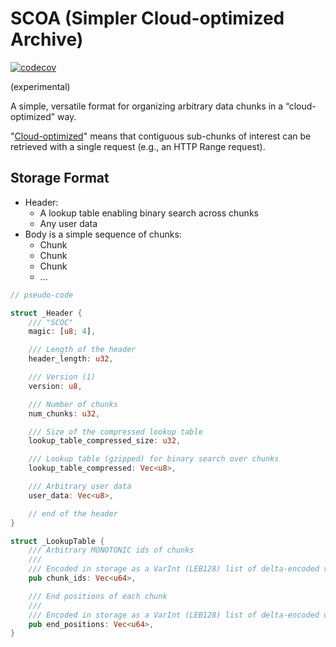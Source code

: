 # SCOA (Simpler Cloud-optimized Archive)

[![codecov](https://codecov.io/gh/MIERUNE/scoa/graph/badge.svg?token=3Nd2rFCRYz)](https://codecov.io/gh/MIERUNE/scoa)

(experimental)

A simple, versatile format for organizing arbitrary data chunks in a “cloud-optimized” way.

"[Cloud-optimized](https://guide.cloudnativegeo.org/)" means that contiguous sub-chunks of interest can be retrieved with a single request (e.g., an HTTP Range request).

## Storage Format

- Header:
    - A lookup table enabling binary search across chunks
    - Any user data
- Body is a simple sequence of chunks:
    - Chunk
    - Chunk
    - Chunk
    - ...

```rust
// pseudo-code

struct _Header {
    /// "SCOC"
    magic: [u8; 4],

    /// Length of the header
    header_length: u32,

    /// Version (1)
    version: u8,

    /// Number of chunks
    num_chunks: u32,

    /// Size of the compressed lookup table
    lookup_table_compressed_size: u32,

    /// Lookup table (gzipped) for binary search over chunks
    lookup_table_compressed: Vec<u8>,

    /// Arbitrary user data
    user_data: Vec<u8>,

    // end of the header
}

struct _LookupTable {
    /// Arbitrary MONOTONIC ids of chunks
    ///
    /// Encoded in storage as a VarInt (LEB128) list of delta-encoded values.
    pub chunk_ids: Vec<u64>,

    /// End positions of each chunk
    ///
    /// Encoded in storage as a VarInt (LEB128) list of delta-encoded values.
    pub end_positions: Vec<u64>,
}
```
